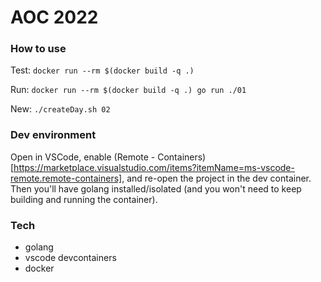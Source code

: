 # AOC 2022

### How to use

Test: `docker run --rm $(docker build -q .)`

Run: `docker run --rm $(docker build -q .) go run ./01`

New: `./createDay.sh 02`

### Dev environment

Open in VSCode, enable (Remote - Containers)[https://marketplace.visualstudio.com/items?itemName=ms-vscode-remote.remote-containers], and re-open the project in the dev container. Then you'll have golang installed/isolated (and you won't need to keep building and running the container).

### Tech

- golang
- vscode devcontainers
- docker
